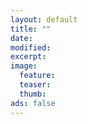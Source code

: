 ```yaml
---
layout: default
title: ""
date:
modified:
excerpt:
image:
  feature:
  teaser:
  thumb:
ads: false
---
```


